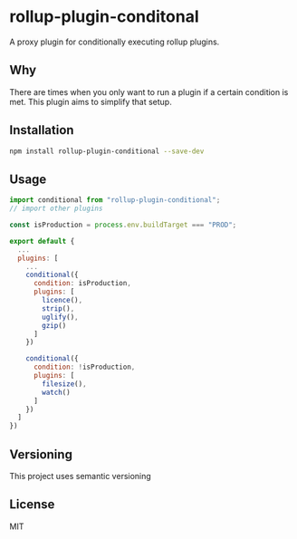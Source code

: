 # rollup-plugin-conditonal
A proxy plugin for conditionally executing rollup plugins.

## Why
There are times when you only want to run a plugin if a certain condition is met. This plugin aims to simplify that setup.

## Installation

```bash
npm install rollup-plugin-conditional --save-dev
```

## Usage

```js
import conditional from "rollup-plugin-conditional";
// import other plugins

const isProduction = process.env.buildTarget === "PROD";

export default {
  ...
  plugins: [
    ...
    conditional({
      condition: isProduction,
      plugins: [
        licence(),
        strip(),
        uglify(),
        gzip()
      ]
    })

    conditional({
      condition: !isProduction,
      plugins: [
        filesize(),
        watch()
      ]
    })
  ]
})
```

## Versioning
This project uses semantic versioning

## License
MIT